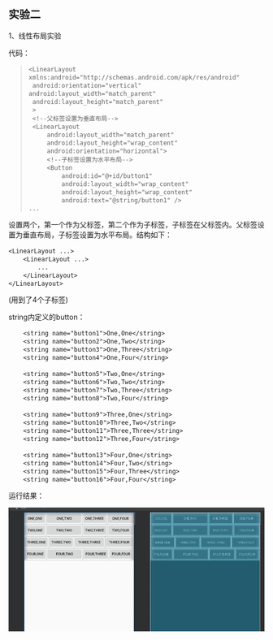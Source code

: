 

## 实验二

1、线性布局实验

代码：

> ```
> <LinearLayout xmlns:android="http://schemas.android.com/apk/res/android"
>  android:orientation="vertical" android:layout_width="match_parent"
>  android:layout_height="match_parent"
>  >
>  <!--父标签设置为垂直布局-->
>  <LinearLayout
>      android:layout_width="match_parent"
>      android:layout_height="wrap_content"
>      android:orientation="horizontal">
>      <!--子标签设置为水平布局-->
>      <Button
>          android:id="@+id/button1"
>          android:layout_width="wrap_content"
>          android:layout_height="wrap_content"
>          android:text="@string/button1" />
> ...
> ```

设置两个<LinearLayout>，第一个<LinearLayout>作为父标签，第二个<LinearLayout>作为子标签，子标签在父标签内。父标签设置为垂直布局，子标签设置为水平布局。结构如下：

```
<LinearLayout ...>
	<LinearLayout ...>
		...
	</LinearLayout>
</LinearLayout>
```

(用到了4个<LinearLayout>子标签)

string内定义的button：

```
 	<string name="button1">One,One</string>
    <string name="button2">One,Two</string>
    <string name="button3">One,Three</string>
    <string name="button4">One,Four</string>

    <string name="button5">Two,One</string>
    <string name="button6">Two,Two</string>
    <string name="button7">Two,Three</string>
    <string name="button8">Two,Four</string>

    <string name="button9">Three,One</string>
    <string name="button10">Three,Two</string>
    <string name="button11">Three,Three</string>
    <string name="button12">Three,Four</string>

    <string name="button13">Four,One</string>
    <string name="button14">Four,Two</string>
    <string name="button15">Four,Three</string>
    <string name="button16">Four,Four</string>
```

运行结果：

![image](https://github.com/vency799/experiment_02/blob/master/lineartest.png)
